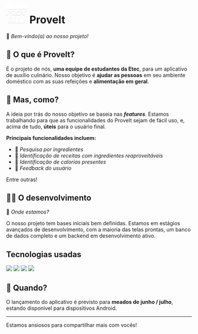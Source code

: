 # <img src="./frontend/src/assets/proveitLogo.png" height="50px"> ProveIt
👋 _Bem-vindo(a) ao nosso projeto!_



## 🥘 O que é ProveIt?
É o projeto de nós, **uma equipe de estudantes da Etec**, para um aplicativo de auxílio culinário. Nosso objetivo é **ajudar as pessoas** em seu ambiente doméstico com as suas refeições e **alimentação em geral**.



## 💭 Mas, como?
A ideia por trás do nosso objetivo se baseia nas _**features**_. Estamos trabalhando para que as funcionalidades do ProveIt sejam de fácil uso, e, acima de tudo, **úteis** para o usuário final.

**Principais funcionalidades incluem:**

- 🔎 _Pesquisa por ingredientes_
- 🥪 _Identificação de receitas com ingredientes reaproveitáveis_
- 🍗 _Identificação de calorias presentes_
- 👤 _Feedback do usuário_

Entre outras!

## 👨‍💻 O desenvolvimento
🤔 _Onde estamos?_

O nosso projeto tem bases iniciais bem definidas. Estamos em estágios avançados de desenvolvimento, com a maioria das telas prontas, um banco de dados completo e um backend em desenvolvimento ativo.


## Tecnologias usadas
<img src="https://cdn.worldvectorlogo.com/logos/react-native-1.svg" height=40/> <img src="https://cdn.jsdelivr.net/gh/devicons/devicon/icons/csharp/csharp-plain.svg" height=40/> <img src="https://upload.wikimedia.org/wikipedia/commons/thumb/e/ee/.NET_Core_Logo.svg/1200px-.NET_Core_Logo.svg.png" height=40/> <img src="https://cdn.jsdelivr.net/gh/devicons/devicon/icons/mysql/mysql-original.svg" height=40/>

## 📆 Quando?
O lançamento do aplicativo é previsto para **meados de junho / julho**, estando disponível para dispositivos Android.

<hr>

Estamos ansiosos para compartilhar mais com vocês!
